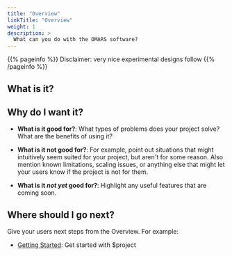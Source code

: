 ```yaml
---
title: "Overview"
linkTitle: "Overview"
weight: 1
description: >
  What can you do with the OMARS software?
---
```


{{% pageinfo %}}
Disclaimer: very nice experimental designs follow 
{{% /pageinfo %}}



## What is it?



## Why do I want it?

* **What is it good for?**: What types of problems does your project solve? What are the benefits of using it?

* **What is it not good for?**: For example, point out situations that might intuitively seem suited for your project, but aren't for some reason. Also mention known limitations, scaling issues, or anything else that might let your users know if the project is not for them.

* **What is it *not yet* good for?**: Highlight any useful features that are coming soon.

## Where should I go next?

Give your users next steps from the Overview. For example:

* [Getting Started](/getting-started/): Get started with $project

